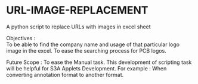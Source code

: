 # URL-IMAGE-REPLACEMENT
A python script to replace URLs with images in excel sheet

Objectives :  
To be able to find the company name and usage of that particular logo image in the excel.
To ease the searching process for PCB logos.

Future Scope : 
To ease the Manual task. 
This development of scripting task will be helpful for S3A Applets Development. 
For example : When converting annotation format to another format.

